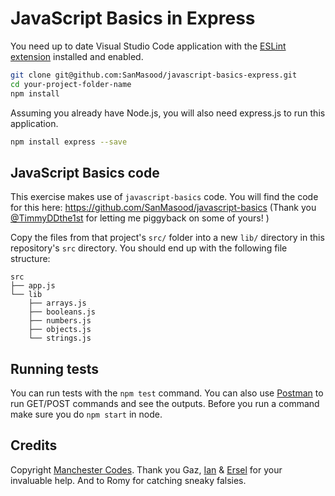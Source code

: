 # JavaScript Basics in Express

You need up to date Visual Studio Code application with the [ESLint extension](https://marketplace.visualstudio.com/items?itemName=dbaeumer.vscode-eslint) installed and enabled.


```bash
git clone git@github.com:SanMasood/javascript-basics-express.git
cd your-project-folder-name
npm install
```

Assuming you already have Node.js, you will also need express.js to run this application.
```bash
npm install express --save
```
## JavaScript Basics code


This exercise makes use of `javascript-basics` code. 
You will find the code for this here: https://github.com/SanMasood/javascript-basics (Thank you [@TimmyDDthe1st](https://github.com/TimmyDDthe1st) for letting me piggyback on some of yours! )

Copy the files from that project's `src/` folder into a new `lib/` directory in this repository's `src` directory. You should end up with the following file structure:

```
src
├── app.js
└── lib
    ├── arrays.js
    ├── booleans.js
    ├── numbers.js
    ├── objects.js
    └── strings.js
```

## Running tests

You can run tests with the `npm test` command.
You can also use [Postman](https://www.postman.com/downloads/) to run GET/POST commands and see the outputs. 
Before you run a command make sure you do `npm start` in node.

## Credits

Copyright [Manchester Codes](https://github.com/MCRcodes). 
Thank you Gaz, [Ian](https://github.com/ian-antking) & [Ersel](https://github.com/ersel) for your invaluable help.
And to Romy for catching sneaky falsies.
